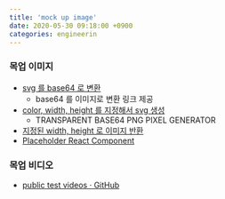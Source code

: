 ```yaml
---
title: 'mock up image'
date: 2020-05-30 09:18:00 +0900
categories: engineerin
---
```


### 목업 이미지

-   [svg 를 base64 로 변환](https://base64.guru/converter/encode/image/svg)
    -   base64 를 이미지로 변환 링크 제공
-   [color, width, height 를 지정해서 svg 생성](https://png-pixel.com/)
    -   TRANSPARENT BASE64 PNG PIXEL GENERATOR
-   [지정된 width, height 로 이미지 반환](https://lorempixel.com/)
-   [Placeholder React Component](https://github.com/buildo/react-placeholder)

### 목업 비디오

-   [public test videos · GitHub](https://gist.github.com/jsturgis/3b19447b304616f18657)
